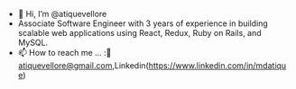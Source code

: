 - 👋 Hi, I’m @atiquevellore
- Associate Software Engineer with 3 years of experience in building scalable web applications using React, Redux, Ruby on Rails, and MySQL.
- 📫 How to reach me ... :📩atiquevellore@gmail.com,Linkedin(https://www.linkedin.com/in/mdatique)

<!---
atiquevellore/atiquevellore is a ✨ special ✨ repository because its `README.md` (this file) appears on your GitHub profile.
You can click the Preview link to take a look at your changes.
--->
